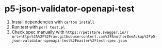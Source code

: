 # p5-json-validator-openapi-test

1. Install dependencies with `carton install`
2. Run test with `perl test.pl`
3. Check spec manually with `https://petstore.swagger.io/?url=https%3A%2F%2Fraw.githubusercontent.com%2FAnotherOneAckap%2Fp5-json-validator-openapi-test%2Fmaster%2Ftest-spec.json`
